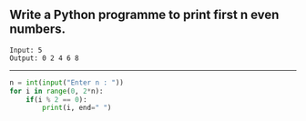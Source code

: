 ## Write a Python programme to print first n even numbers.

```
Input: 5
Output: 0 2 4 6 8
```

---

```python
n = int(input("Enter n : "))
for i in range(0, 2*n):
    if(i % 2 == 0):
        print(i, end=" ")

```
